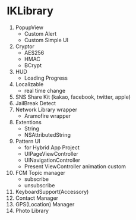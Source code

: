 # IKLibrary

1. PopupView
    - Custom Alert
    - Custom Simple UI
2. Cryptor
    - AES256
    - HMAC
    - BCrypt
3. HUD
    - Loading Progress
4. Localizable
    - real time change
5. SNS Share Kit (kakao, facebook, twitter, apple)
6. JailBreak Detect
7. Network Library wrapper
    - Aramofire wrapper
8. Extentions
    - String
    - NSAttributedString
9. Pattern UI
    - for Hybrid App Project
    - UIPageViewController
    - UINavigationController
    - Present ViewController animation custom
10. FCM Topic manager
    - subscribe
    - unsubscribe
11. KeyboardSupport(Accessory)
12. Contact Manager
13. GPS(Location) Manager
14. Photo Library
